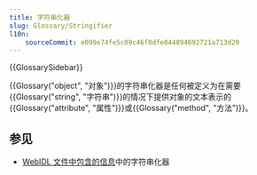 ```yaml
---
title: 字符串化器
slug: Glossary/Stringifier
l10n:
    sourceCommit: e099e74fe5c09c46f0dfe044894692721a713d29
---
```


{{GlossarySidebar}}

{{Glossary("object", "对象")}}的字符串化器是任何被定义为在需要{{Glossary("string", "字符串")}}的情况下提供对象的文本表示的{{Glossary("attribute", "属性")}}或{{Glossary("method", "方法")}}。

## 参见

- [WebIDL 文件中包含的信息](/en-US/docs/MDN/Writing_guidelines/Howto/Write_an_api_reference/Information_contained_in_a_WebIDL_file#stringifiers)中的字符串化器
